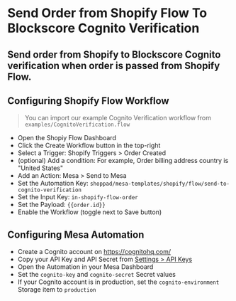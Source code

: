 # Send Order from Shopify Flow To Blockscore Cognito Verification
Send order from Shopify to Blockscore Cognito verification when order is passed from Shopify Flow.
---

## Configuring Shopify Flow Workflow

> You can import our example Cognito Verification workflow from `examples/CognitoVerification.flow`

* Open the Shopiy Flow Dashboard
* Click the Create Workflow button in the top-right
* Select a Trigger: Shopify Triggers > Order Created
* (optional) Add a condition: For example, Order billing address country is "United States"
* Add an Action: Mesa > Send to Mesa
* Set the Automation Key: `shoppad/mesa-templates/shopify/flow/send-to-cognito-verification`
* Set the Input Key: `in-shopify-flow-order`
* Set the Payload: `{{order.id}}`
* Enable the Workflow (toggle next to Save button)

## Configuring Mesa Automation

* Create a Cognito account on https://cognitohq.com/
* Copy your API Key and API Secret from [Settings > API Keys](https://playground.cognitohq.com/settings/api_keys)
* Open the Automation in your Mesa Dashboard
* Set the `cognito-key` and `cognito-secret` Secret values
* If your Cognito account is in production, set the `cognito-environment` Storage item to `production`